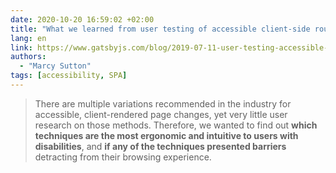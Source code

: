 ```yaml
---
date: 2020-10-20 16:59:02 +02:00
title: "What we learned from user testing of accessible client-side routing techniques with Fable Tech Labs"
lang: en
link: https://www.gatsbyjs.com/blog/2019-07-11-user-testing-accessible-client-routing/
authors:
  - "Marcy Sutton"
tags: [accessibility, SPA]
---
```


> There are multiple variations recommended in the industry for accessible, client-rendered page changes, yet very little user research on those methods. Therefore, we wanted to find out **which techniques are the most ergonomic and intuitive to users with disabilities**, and **if any of the techniques presented barriers** detracting from their browsing experience.
